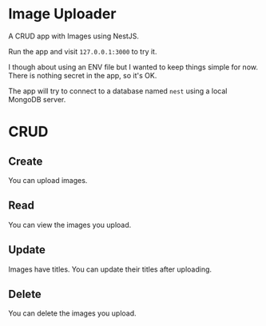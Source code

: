 # Image Uploader
A CRUD app with Images using NestJS.

Run the app and visit `127.0.0.1:3000` to try it.

I though about using an ENV file but I wanted to keep things simple for now. There is nothing secret in the app, so it's OK.

The app will try to connect to a database named `nest` using a local MongoDB server.

# CRUD
## Create
You can upload images.

## Read
You can view the images you upload.

## Update
Images have titles. You can update their titles after uploading.

## Delete
You can delete the images you upload.
